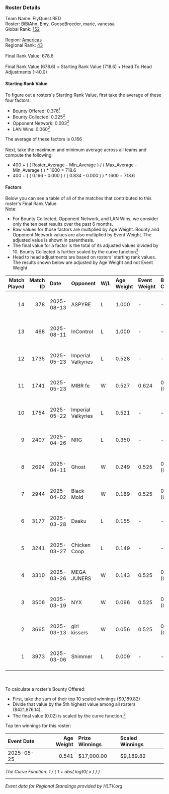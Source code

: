 ### Roster Details<br />
Team Name: FlyQuest RED<br />
Roster: BiBiAhn, Emy, GooseBreeder, marie, vanessa<br />
Global Rank: [152](../../standings_global_2025_09_01.md)<br />
<br />
Region: [Americas]( ../../standings_americas_2025_09_01.md)<br />
Regional Rank: [43]( ../../standings_americas_2025_09_01.md)<br />
<br />
Final Rank Value:  678.6<br />
<br />
Final Rank Value (678.6) = Starting Rank Value (718.6) + Head To Head Adjustments (-40.0)<br />

#### Starting Rank Value<br />
To figure out a rosters's Starting Rank Value, first take the average of these four factors:<br />
- Bounty Offered: 0.376[<sup>1</sup>](#table2)
- Bounty Collected: 0.225[<sup>2</sup>](#table1)
- Opponent Network: 0.003[<sup>2</sup>](#table1)
- LAN Wins: 0.060[<sup>2</sup>](#table1)

The average of these factors is 0.166<br />
<br />
Next, take the maximum and minimum average across all teams and compute the following:<br />
- 400 + ( ( Roster_Average - Min_Average ) / ( Max_Average - Min_Average ) ) * 1600 = 718.6
- 400 + ( ( 0.166 - 0.000 ) / ( 0.834 - 0.000 ) ) * 1600 = 718.6


#### Factors<br />
Below you can see a table of all of the matches that contributed to this roster's Final Rank Value.<br />
Note:<br />

- For Bounty Collected, Opponent Network, and LAN Wins, we consider only the ten best results over the past 6 months.
- Raw values for those factors are multiplied by Age Weight. Bounty and Opponent Network values are also multiplied by Event Weight. The adjusted value is shown in parenthesis.
- The final value for a factor is the total of its adjusted values divided by 10. Bounty Collected is further scaled by the curve function[<sup>3</sup>](#curveFunction)
- Head to head adjustments are based on rosters' starting rank values. The results shown below are adjusted by Age Weight and not Event Weight
<span id="table1"></span><br />


| Match Played | Match ID | Date       | Opponent           | W/L | Age Weight | Event Weight | Bounty Collected | Opponent Network | LAN Wins  | H2H Adj. | Roster                                           |
| -: | -: | :- | :- | :- | :- | :- | :- | :- | :- | -: | :- |
|           14 |      378 | 2025-08-13 | ASPYRE             | L   | 1.000      | -            | -                | -                | -         |   -16.97 | BiBiAhn, Emy, GooseBreeder, marie, vanessa       |
|           13 |      468 | 2025-08-11 | InControl          | L   | 1.000      | -            | -                | -                | -         |   -15.10 | BiBiAhn, Emy, GooseBreeder, marie, vanessa       |
|           12 |     1735 | 2025-05-23 | Imperial Valkyries | L   | 0.528      | -            | -                | -                | -         |    -7.23 | BiBiAhn, Emy, GooseBreeder, marie, vanessa       |
|           11 |     1741 | 2025-05-23 | MIBR fe            | W   | 0.527      | 0.624        | 0.010 (0.003)    | 0.024 (0.008)    | 1 (0.527) |     6.70 | BiBiAhn, Emy, GooseBreeder, marie, vanessa       |
|           10 |     1754 | 2025-05-22 | Imperial Valkyries | L   | 0.521      | -            | -                | -                | -         |    -7.13 | BiBiAhn, Emy, GooseBreeder, marie, vanessa       |
|            9 |     2407 | 2025-04-26 | NRG                | L   | 0.350      | -            | -                | -                | -         |    -0.92 | BiBiAhn, Emy, GooseBreeder, Shakezullah, vanessa |
|            8 |     2694 | 2025-04-11 | Ghost              | W   | 0.249      | 0.525        | 0.001 (0.000)    | 0.090 (0.012)    | 0 (0.000) |     2.61 | BiBiAhn, Emy, GooseBreeder, marie, vanessa       |
|            7 |     2944 | 2025-04-02 | Black Mold         | W   | 0.189      | 0.525        | 0.001 (0.000)    | 0.052 (0.005)    | 0 (0.000) |     1.96 | BiBiAhn, Emy, GooseBreeder, marie, vanessa       |
|            6 |     3177 | 2025-03-28 | Daaku              | L   | 0.155      | -            | -                | -                | -         |    -3.75 | BiBiAhn, Emy, GooseBreeder, marie, vanessa       |
|            5 |     3241 | 2025-03-27 | Chicken Coop       | L   | 0.149      | -            | -                | -                | -         |    -2.87 | BiBiAhn, Emy, GooseBreeder, marie, vanessa       |
|            4 |     3310 | 2025-03-26 | MEGA JUNERS        | W   | 0.143      | 0.525        | 0.001 (0.000)    | 0.009 (0.001)    | 0 (0.000) |     1.46 | BiBiAhn, Emy, GooseBreeder, marie, vanessa       |
|            3 |     3506 | 2025-03-19 | NYX                | W   | 0.096      | 0.525        | 0.001 (0.000)    | 0.000 (0.000)    | 0 (0.000) |     0.72 | BiBiAhn, Emy, GooseBreeder, marie, vanessa       |
|            2 |     3665 | 2025-03-13 | girl kissers       | W   | 0.056      | 0.525        | 0.001 (0.000)    | 0.107 (0.003)    | 0 (0.000) |     0.62 | BiBiAhn, Emy, GooseBreeder, marie, vanessa       |
|            1 |     3973 | 2025-03-06 | Shimmer            | L   | 0.009      | -            | -                | -                | -         |    -0.10 | BiBiAhn, Emy, GooseBreeder, marie, vanessa       |

<br />
<span id="table2"></span><br />
To calculate a roster's Bounty Offered:<br />

- First, take the sum of their top 10 scaled winnings ($9,189.82)
- Divide that value by the 5th highest value among all rosters ($421,876.14)
- The final value (0.02) is scaled by the curve function.[<sup>3</sup>](#curveFunction)

Top ten winnings for this roster:<br />

| Event Date | Age Weight | Prize Winnings | Scaled Winnings |
| :- | -: | :- | :- |
| 2025-05-25 |      0.541 | $17,000.00     | $9,189.82       |


<span id="curveFunction"></span>_The Curve Function: 1 / ( 1 + abs( log10( x ) ) )_<br />

---
_Event data for Regional Standings provided by HLTV.org_<br />
